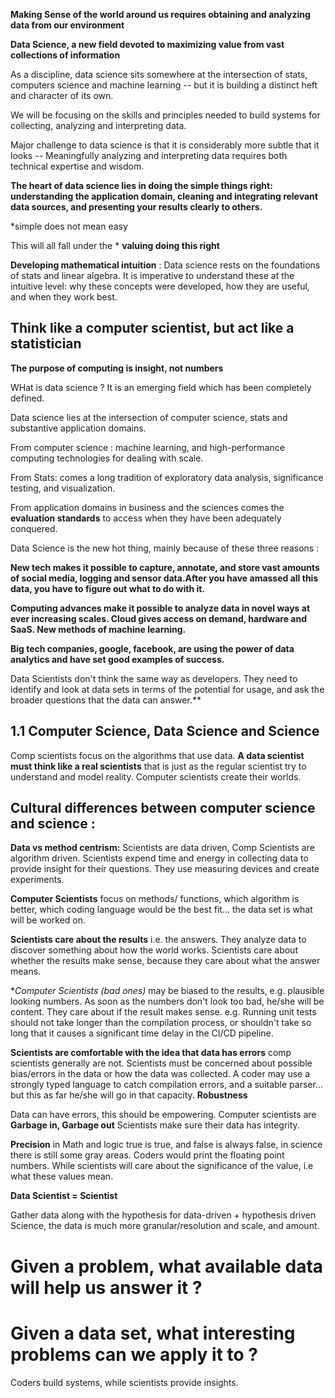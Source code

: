 **Making Sense of the world around us requires obtaining and analyzing data from our environment**

**Data Science, a new field devoted to maximizing value from vast collections of information**

As a discipline, data science sits somewhere at the intersection of stats, computers science and machine learning -- but it is building a distinct heft and character of its own.

We will be focusing on the skills and principles needed to build systems for collecting, analyzing and interpreting data.

Major challenge to data science is that it is considerably more subtle that it looks -- Meaningfully analyzing and interpreting data requires both technical expertise and wisdom.

**The heart of data science lies in doing the simple things right: understanding the application domain, cleaning and integrating relevant data sources, and presenting your results clearly to others.**

*simple does not mean easy 

This will all fall under  the * **valuing doing this right**

**Developing mathematical intuition** : Data science rests on the foundations of stats and linear algebra. It is imperative to understand these at the intuitive level: why these concepts were developed, how they are useful, and when they work best.

## Think like a computer scientist, but act like a statistician 

**The purpose of computing is insight, not numbers**

WHat is data science ? It is an emerging field which has been completely defined.

Data science lies at the intersection of computer science, stats and substantive application domains.

From computer science : machine learning, and high-performance computing technologies for dealing with scale.

From Stats: comes a long tradition of exploratory data analysis, significance testing, and visualization. 

From application domains in business and the sciences comes the **evaluation standards** to access when they have been adequately conquered.

Data Science is the new hot thing, mainly because of these three reasons :


**New tech makes it possible to capture, annotate, and store vast amounts of social media, logging and sensor data.After you have amassed all this data, you have to figure out what to do with it.**

**Computing advances make it possible to analyze data in novel ways at ever increasing scales. Cloud gives access on demand, hardware and SaaS. New methods of machine learning.**

**Big tech companies, google, facebook, are using the power of data analytics and have set good examples of success.**

Data Scientists don't think the same way as developers. They need to identify and look at data sets in terms of the potential for usage, and ask the broader questions that the data can answer.**

## 1.1 Computer Science, Data Science and Science

Comp scientists focus on the algorithms that use data. **A data scientist must think like a real scientists** that is just as the regular scientist try to understand and model reality. Computer scientists create their worlds. 

## Cultural differences between computer science and science :

**Data vs method centrism:** Scientists are data driven, Comp Scientists are algorithm driven. Scientists expend time and energy in collecting data to provide insight for their questions. They use measuring devices and create experiments. 

**Computer Scientists** focus on methods/ functions, which algorithm is better, which coding language would be the best fit... the data set is what will be worked on.

**Scientists care about the results** i.e. the answers. They analyze data to discover something about how the world works. Scientists care about whether the results make sense, because they care about what the answer means.

**Computer Scientists *(bad ones)** may be biased to the results, e.g. plausible looking numbers. As soon  as the numbers don't look too bad, he/she will be content. They care about if the result makes sense. e.g. Running unit tests should not take longer than the compilation process, or shouldn't take so long that it causes a significant time delay in the CI/CD pipeline.

**Scientists are comfortable with the idea that data has errors** comp scientists generally are not. Scientists must be concerned about possible bias/errors in the data or how the data was collected. A coder may use a strongly typed language to catch compilation errors, and a suitable parser... but this as far he/she will go in that capacity. **Robustness**

Data can have errors, this should be empowering. Computer scientists are **Garbage in, Garbage out** Scientists make sure their data has integrity.

**Precision** in Math and logic true is true, and false is always false, in science there is still some gray areas. Coders would print the floating point numbers. While scientists will care about the significance of the value, i.e what these values mean. 

**Data Scientist = Scientist** 

Gather data along with the hypothesis for data-driven + hypothesis driven Science, the data is much more granular/resolution and scale, and amount.


# Given a problem, what available data will help us answer it ?

# Given a data set, what interesting problems can we apply it to ?

Coders build systems, while scientists provide insights. 
























